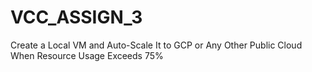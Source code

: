 # VCC_ASSIGN_3
Create a Local VM and Auto-Scale It to GCP or Any Other Public Cloud When Resource Usage Exceeds 75%
